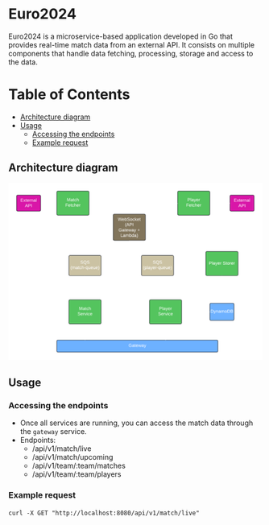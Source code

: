 # Euro2024

Euro2024 is a microservice-based application developed in Go that provides real-time match data from an external API. It consists on multiple components that handle data fetching, processing, storage and access to the data. 

# Table of Contents
- [Architecture diagram](#architecture-diagram)
- [Usage](#usage)
  - [Accessing the endpoints](#acessing-the-endpoints)
  - [Example request](#example-request)

## Architecture diagram
![Diagram](assets/diagram.png)
## Usage
### Accessing the endpoints
* Once all services are running, you can access the match data through the `gateway` service.
* Endpoints:
    - /api/v1/match/live
    - /api/v1/match/upcoming
    - /api/v1/team/:team/matches
    - /api/v1/team/:team/players
### Example request
```
curl -X GET "http://localhost:8080/api/v1/match/live"
```

